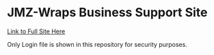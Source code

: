 ﻿# JMZ-Wraps Business Support Site
<a target="_self" href="https://web.njit.edu/~zma4/Login.html" title="Google">Link to Full Site Here</a>
<p>Only Login file is shown in this repository for security purposes.</p>

